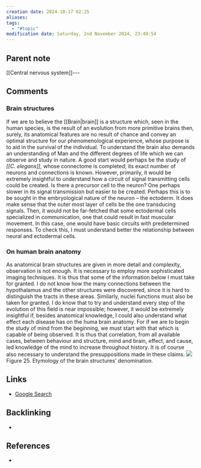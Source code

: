 ```yaml
---
creation date: 2024-10-17 02:25
aliases: 
tags:
  - "#topic"
modification date: Saturday, 2nd November 2024, 23:49:54
---
```


## Parent note
[[Central nervous system]]---
## Comments
### Brain structures
If we are to believe the [[Brain|brain]] is a structure which, seen in the human species, is the result of an evolution from more primitive brains then, surely, its anatomical features are no result of chance and convey an optimal structure for our phenomenological experience, whose purpose is to aid in the survival of the individual.
To understand the brain also demands an understanding of Man and the different degrees of life which we can observe and study in nature.
A good start would perhaps be the study of _[[C. elegans]],_ whose connectome is completed; its exact number of neurons and connections is known. However, primarily, it would be extremely insightful to understand how a circuit of signal transmitting cells could be created. Is there a precursor cell to the neuron? One perhaps slower in its signal transmission but easier to be created. Perhaps this is to be sought in the embryological nature of the neuron – the ectoderm. It does make sense that the outer most layer of cells be the one transducing signals. Then, it would not be far-fetched that some ectodermal cells specialized in communication, one that could result in fast muscular movement. In this case, one would have basic circuits with predetermined responses. To check this, I must understand better the relationship between neural and ectodermal cells.

### On human brain anatomy
As anatomical brain structures are given in more detail and complexity, observation is not enough. It is necessary to employ more sophisticated imaging techniques. It is thus that some of the information below I must take for granted. I do not know how the many connections between the hypothalamus and the other structures were discovered, since it is hard to distinguish the tracts in these areas. Similarly, nuclei functions must also be taken for granted. I do know that to try and understand every step of the evolution of this field is near impossible; however, it would be extremely insightful if, besides anatomical knowledge, I could also understand what effect each disease has on the huma brain anatomy. For if we are to begin the study of mind from the beginning, we must start with that which is capable of being observed. It is thus that correlation, from all available cases, between behaviour and structure, mind and brain, effect, and cause, led knowledge of the mind to increase throughout history. It is of course also necessary to understand the presuppositions made in these claims.
![](<2 - Source Material/Masters/attachments/Attachment 21.png>)
Figure 25. Etymology of the brain structures’ denomination.

## Links
- [Google Search](https://www.google.com/search?q=Brain+anatomy)

## Backlinking
+ 
## References
+ 

